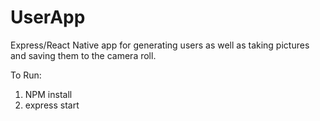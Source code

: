 # UserApp
Express/React Native app for generating users as well as taking pictures and saving them to the camera roll. 

To Run:
1. NPM install
2. express start
